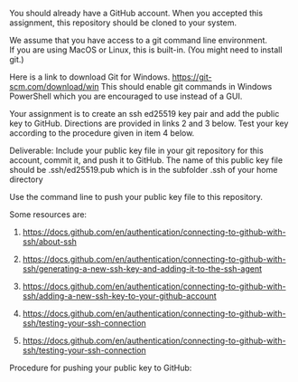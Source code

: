 You should already have a GitHub account.
When you accepted this assignment, this repository should be cloned to your system.

We assume that you have access to a git command line environment.  
If you are using MacOS or Linux, this is built-in. (You might need to install git.)

Here is a link to download Git for Windows.  https://git-scm.com/download/win
This should enable git commands in Windows PowerShell which you are encouraged to use instead of a GUI.

Your assignment is to create an ssh ed25519 key pair and add the public key to GitHub.
Directions are provided in links 2 and 3 below.
Test your key according to the procedure given in item 4 below.


Deliverable:  Include your public key file in your git repository for this account, commit it,
and push it to GitHub.  The name of this public key file should be .ssh/ed25519.pub which is 
in the subfolder .ssh of your home directory

Use the command line to push your public key file to this repository.


Some resources are:

1. https://docs.github.com/en/authentication/connecting-to-github-with-ssh/about-ssh

2. https://docs.github.com/en/authentication/connecting-to-github-with-ssh/generating-a-new-ssh-key-and-adding-it-to-the-ssh-agent

3. https://docs.github.com/en/authentication/connecting-to-github-with-ssh/adding-a-new-ssh-key-to-your-github-account

4. https://docs.github.com/en/authentication/connecting-to-github-with-ssh/testing-your-ssh-connection

5. https://docs.github.com/en/authentication/connecting-to-github-with-ssh/testing-your-ssh-connection

Procedure for pushing your public key to GitHub:
